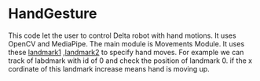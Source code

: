 # HandGesture
This code let the user to control Delta robot with hand motions.
It uses OpenCV and MediaPipe.
The main module is Movements Module.
It uses these [landmark1](https://cdn-images-1.medium.com/fit/t/1600/480/1*WhYiJkSaqJAMEloRIiWHTQ.png) ,[landmark2](https://encrypted-tbn0.gstatic.com/images?q=tbn:ANd9GcQ7gKTpz0UV9CvuZMmy_B5ITWxeLGhlikolT_nh5Sxp8D34fX_-giYsEylY2unrJQRs2eY&usqp=CAU) to specify hand moves.
For example we can track of labdmark with id of 0 and check the position of landmark 0. if the x cordinate of this landmark increase means hand is moving up.
